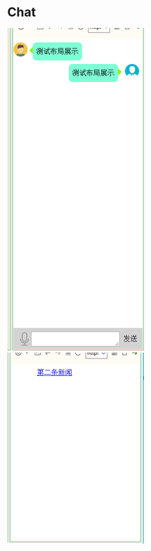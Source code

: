 # Chat
![image](https://github.com/yufeilong92/Chat/blob/master/WeiSound/icon/1516247697(1).jpg)
![image](https://github.com/yufeilong92/Chat/blob/master/WeiSound/icon/1516256986(1).jpg)
